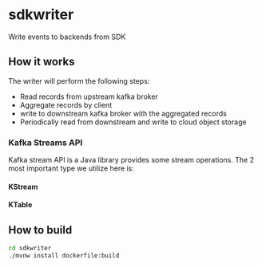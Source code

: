 # sdkwriter
Write events to backends from SDK

## How it works
The writer will perform the following steps:
- Read records from upstream kafka broker
- Aggregate records by client
- write to downstream kafka broker with the aggregated records
- Periodically read from downstream and write to cloud object storage

### Kafka Streams API
Kafka stream API is a Java library provides some stream operations. The 2 most important type we utilize here is:
#### KStream

#### KTable

## How to build
```bash
cd sdkwriter
./mvnw install dockerfile:build
```
